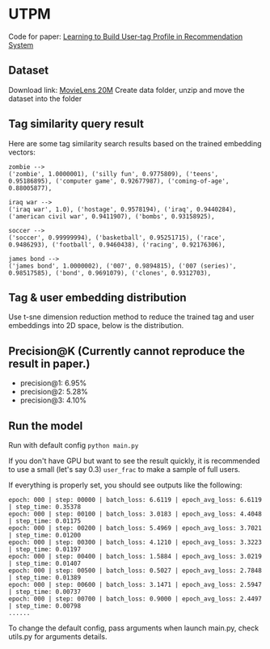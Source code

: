 # UTPM
Code for paper: [Learning to Build User-tag Profile in Recommendation System](https://dl.acm.org/doi/abs/10.1145/3340531.3412719)

## Dataset
Download link: [MovieLens 20M](https://grouplens.org/datasets/movielens/20m/)
Create data folder, unzip and move the dataset into the folder

## Tag similarity query result
Here are some tag similarity search results based on the trained embedding vectors:
```
zombie -->
('zombie', 1.0000001), ('silly fun', 0.9775809), ('teens', 0.95186895), ('computer game', 0.92677987), ('coming-of-age', 0.88005877),

iraq war -->
('iraq war', 1.0), ('hostage', 0.9578194), ('iraq', 0.9440284), ('american civil war', 0.9411907), ('bombs', 0.93158925),

soccer -->
('soccer', 0.99999994), ('basketball', 0.95251715), ('race', 0.9486293), ('football', 0.9460438), ('racing', 0.92176306),

james bond -->
('james bond', 1.0000002), ('007', 0.9894815), ('007 (series)', 0.98517585), ('bond', 0.9691079), ('clones', 0.9312703),
```

## Tag & user embedding distribution
Use t-sne dimension reduction method to reduce the trained tag and user embeddings into 2D space, below is the distribution.


## Precision@K (Currently cannot reproduce the result in paper.)
* precision@1: 6.95%
* precision@2: 5.28%
* precision@3: 4.10%

## Run the model
Run with default config `python main.py`

If you don't have GPU but want to see the result quickly, it is recommended to use a small (let's say 0.3) `user_frac` to make a sample of full users.

If everything is properly set, you should see outputs like the following:

```
epoch: 000 | step: 00000 | batch_loss: 6.6119 | epoch_avg_loss: 6.6119 | step_time: 0.35378
epoch: 000 | step: 00100 | batch_loss: 3.0183 | epoch_avg_loss: 4.4048 | step_time: 0.01175
epoch: 000 | step: 00200 | batch_loss: 5.4969 | epoch_avg_loss: 3.7021 | step_time: 0.01200
epoch: 000 | step: 00300 | batch_loss: 4.1210 | epoch_avg_loss: 3.3223 | step_time: 0.01197
epoch: 000 | step: 00400 | batch_loss: 1.5884 | epoch_avg_loss: 3.0219 | step_time: 0.01407
epoch: 000 | step: 00500 | batch_loss: 0.5027 | epoch_avg_loss: 2.7848 | step_time: 0.01389
epoch: 000 | step: 00600 | batch_loss: 3.1471 | epoch_avg_loss: 2.5947 | step_time: 0.00737
epoch: 000 | step: 00700 | batch_loss: 0.9000 | epoch_avg_loss: 2.4497 | step_time: 0.00798
......
```

To change the default config, pass arguments when launch main.py, check utils.py for arguments details.

